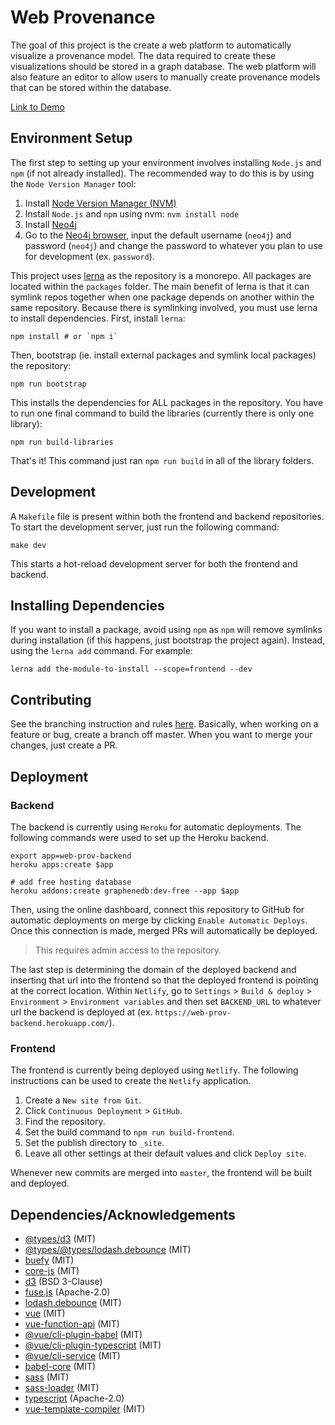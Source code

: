 # Web Provenance
The goal of this project is the create a web platform to automatically visualize a provenance model. The data required to create these visualizations should be stored in a graph database. The web platform will also feature an editor to allow users to manually create provenance models that can be stored within the database.

[Link to Demo](https://sfb-elaine.github.io/WebProv/)

## Environment Setup
The first step to setting up your environment involves installing `Node.js` and `npm` (if not already installed). The recommended way to do this is by using the `Node Version Manager` tool:
1. Install [Node Version Manager (NVM)](https://github.com/nvm-sh/nvm#install--update-script)
1. Install `Node.js` and `npm` using nvm: `nvm install node`
1. Install [Neo4j](https://neo4j.com/docs/operations-manual/current/installation/)
1. Go to the [Neo4j browser](http://localhost:7474/browser/), input the default username (`neo4j`) and password (`neo4j`) and change the password to whatever you plan to use for development (ex. `password`).

This project uses [lerna](https://lerna.js.org/) as the repository is a monorepo. All packages are located within the `packages` folder. The main benefit of lerna is that it can symlink repos together when one package depends on another within the same repository. Because there is symlinking involved, you must use lerna to install dependencies. First, install `lerna`:
```
npm install # or `npm i`
```

Then, bootstrap (ie. install external packages and symlink local packages) the repository:

```
npm run bootstrap
```

This installs the dependencies for ALL packages in the repository. You have to run one final command to build the libraries (currently there is only one library):

```
npm run build-libraries
```

That's it! This command just ran `npm run build` in all of the library folders.

## Development
A `Makefile` file is present within both the frontend and backend repositories. To start the development server, just run the following command:
```
make dev
```

This starts a hot-reload development server for both the frontend and backend.

## Installing Dependencies
If you want to install a package, avoid using `npm` as `npm` will remove symlinks during installation (if this happens, just bootstrap the project again). Instead, using the `lerna add` command. For example:
```
lerna add the-module-to-install --scope=frontend --dev
```

## Contributing
See the branching instruction and rules [here](https://guides.github.com/introduction/flow/). Basically, when working on a feature or bug, create a branch off master. When you want to merge your changes, just create a PR.

## Deployment
### Backend
The backend is currently using `Heroku` for automatic deployments. The following commands were used to set up the Heroku backend.
```
export app=web-prov-backend
heroku apps:create $app

# add free hosting database
heroku addons:create graphenedb:dev-free --app $app
```

Then, using the online dashboard, connect this repository to GitHub for automatic deployments on merge by clicking `Enable Automatic Deploys`. Once this connection is made, merged PRs will automatically be deployed.
> This requires admin access to the repository.

The last step is determining the domain of the deployed backend and inserting that url into the frontend so that the deployed frontend is pointing at the correct location. Within `Netlify`, go to `Settings` > `Build & deploy` > `Environment` > `Environment variables` and then set `BACKEND_URL` to whatever url the backend is deployed at (ex. `https://web-prov-backend.herokuapp.com/`).

### Frontend
The frontend is currently being deployed using `Netlify`. The following instructions can be used to create the `Netlify` application.
1. Create a `New site from Git`.
1. Click `Continuous Deployment` > `GitHub`.
1. Find the repository.
1. Set the build command to `npm run build-frontend`.
1. Set the publish directory to `_site`.
1. Leave all other settings at their default values and click `Deploy site`.

Whenever new commits are merged into `master`, the frontend will be built and deployed.

## Dependencies/Acknowledgements
- [@types/d3](https://www.npmjs.com/package/@types/d3) (MIT)
- [@types/@types/lodash.debounce](https://www.npmjs.com/package/@types/@types/lodash.debounce) (MIT)
- [buefy](https://www.npmjs.com/package/buefy) (MIT)
- [core-js](https://www.npmjs.com/package/core-js) (MIT)
- [d3](https://www.npmjs.com/package/d3) (BSD 3-Clause)
- [fuse.js](https://www.npmjs.com/package/fuse.js) (Apache-2.0)
- [lodash.debounce](https://www.npmjs.com/package/lodash.debounce) (MIT)
- [vue](https://www.npmjs.com/package/vue) (MIT)
- [vue-function-api](https://www.npmjs.com/package/vue-function-api) (MIT)
- [@vue/cli-plugin-babel](https://www.npmjs.com/package/@vue/cli-plugin-babel) (MIT)
- [@vue/cli-plugin-typescript](https://www.npmjs.com/package/@vue/cli-plugin-typescript) (MIT)
- [@vue/cli-service](https://www.npmjs.com/package/@vue/cli-service) (MIT)
- [babel-core](https://www.npmjs.com/package/babel-core) (MIT)
- [sass](https://www.npmjs.com/package/sass) (MIT)
- [sass-loader](https://www.npmjs.com/package/sass-loader) (MIT)
- [typescript](https://www.npmjs.com/package/typescript) (Apache-2.0)
- [vue-template-compiler](https://www.npmjs.com/package/vue-template-compiler) (MIT)
